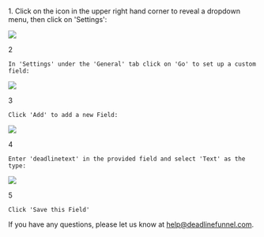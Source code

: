 ###

1\. Click on the icon in the upper right hand corner to reveal a dropdown menu, then click on 'Settings':

![](https://d33v4339jhl8k0.cloudfront.net/docs/assets/53974d6ce4b0c76107b109d1/images/57218fea9033600cce435d6c/file-JY53eJyrOf.jpg)

2

    In 'Settings' under the 'General' tab click on 'Go' to set up a custom field: 

![](https://d33v4339jhl8k0.cloudfront.net/docs/assets/53974d6ce4b0c76107b109d1/images/57219012c6979178c212abef/file-oROzkwPZhR.jpg)

3

    Click 'Add' to add a new Field:

![](https://d33v4339jhl8k0.cloudfront.net/docs/assets/53974d6ce4b0c76107b109d1/images/5721901bc6979178c212abf0/file-4rBpSsfpt7.jpg)

4

    Enter 'deadlinetext' in the provided field and select 'Text' as the type:

![](https://d33v4339jhl8k0.cloudfront.net/docs/assets/53974d6ce4b0c76107b109d1/images/572190219033600cce435d6d/file-8bKv2FcFmu.jpg)

5

    Click 'Save this Field'

If you have any questions, please let us know at
[help@deadlinefunnel.com](mailto:mailto:help@deadlinefunnel.com).

